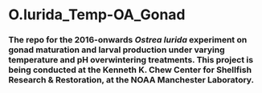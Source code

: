 # O.lurida_Temp-OA_Gonad

### The repo for the 2016-onwards _Ostrea lurida_ experiment on gonad maturation and larval production under varying temperature and pH overwintering treatments.  This project is being conducted at the Kenneth K. Chew Center for Shellfish Research & Restoration, at the NOAA Manchester Laboratory. 
